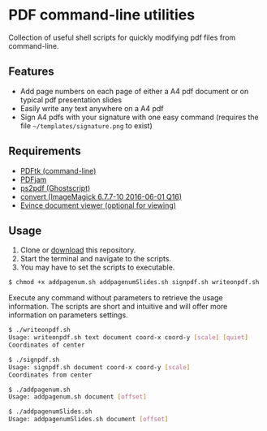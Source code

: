 PDF command-line utilities
==========================

Collection of useful shell scripts for quickly modifying pdf files from command-line.

Features
--------

 - Add page numbers on each page of either a A4 pdf document or on typical pdf presentation slides
 - Easily write any text anywhere on a A4 pdf
 - Sign A4 pdfs with your signature with one easy command (requires the file ``~/templates/signature.png`` to exist)

Requirements
------------

- [PDFtk (command-line)](https://www.pdflabs.com/tools/pdftk-server/)
- [PDFjam](http://www2.warwick.ac.uk/fac/sci/statistics/staff/academic-research/firth/software/pdfjam/)
- [ps2pdf (Ghostscript)](http://www.ghostscript.com/doc/current/Ps2pdf.htm)
- [convert (ImageMagick 6.7.7-10 2016-06-01 Q16)](http://www.imagemagick.org)
- [Evince document viewer (optional for viewing)](https://help.ubuntu.com/community/Evince)

Usage
-----

1. Clone or [download](../../archive/master.zip) this repository.
2. Start the terminal and navigate to the scripts.
3. You may have to set the scripts to executable.

```bash
$ chmod +x addpagenum.sh addpagenumSlides.sh signpdf.sh writeonpdf.sh
```

Execute any command without parameters to retrieve the usage information.
The scripts are short and intuitive and will offer more information on parameters settings.

```bash
$ ./writeonpdf.sh
Usage: writeonpdf.sh text document coord-x coord-y [scale] [quiet]
Coordinates of center
```
```bash
$ ./signpdf.sh
Usage: signpdf.sh document coord-x coord-y [scale]
Coordinates from center
```

```bash
$ ./addpagenum.sh
Usage: addpagenum.sh document [offset]
```

```bash
$ ./addpagenumSlides.sh
Usage: addpagenumSlides.sh document [offset]
```
